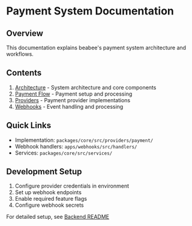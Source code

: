 # Payment System Documentation

## Overview
This documentation explains beabee's payment system architecture and workflows.

## Contents
1. [Architecture](./architecture.md) - System architecture and core components
2. [Payment Flow](./payment-flow.md) - Payment setup and processing
3. [Providers](./providers.md) - Payment provider implementations
4. [Webhooks](./webhooks.md) - Event handling and processing

## Quick Links
- Implementation: `packages/core/src/providers/payment/`
- Webhook handlers: `apps/webhooks/src/handlers/`
- Services: `packages/core/src/services/`

## Development Setup
1. Configure provider credentials in environment
2. Set up webhook endpoints
3. Enable required feature flags
4. Configure webhook secrets

For detailed setup, see [Backend README](../../apps/backend/README.md) 
